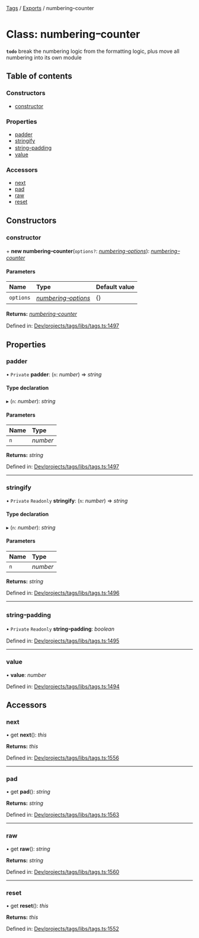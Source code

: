 [Tags](../README.md) / [Exports](../modules.md) / numberingｰcounter

# Class: numberingｰcounter

**`todo`** break the numbering logic from the formatting logic, plus move all numbering into its own module

## Table of contents

### Constructors

- [constructor](numbering_counter.md#constructor)

### Properties

- [padder](numbering_counter.md#padder)
- [stringify](numbering_counter.md#stringify)
- [stringｰpadding](numbering_counter.md#stringｰpadding)
- [value](numbering_counter.md#value)

### Accessors

- [next](numbering_counter.md#next)
- [pad](numbering_counter.md#pad)
- [raw](numbering_counter.md#raw)
- [reset](numbering_counter.md#reset)

## Constructors

### constructor

\+ **new numberingｰcounter**(`options?`: [*numberingｰoptions*](../modules.md#numberingｰoptions)): [*numberingｰcounter*](numbering_counter.md)

#### Parameters

| Name | Type | Default value |
| :------ | :------ | :------ |
| `options` | [*numberingｰoptions*](../modules.md#numberingｰoptions) | {} |

**Returns:** [*numberingｰcounter*](numbering_counter.md)

Defined in: [Dev/projects/tags/libs/tags.ts:1497](https://github.com/jr-grenoble/tags/blob/c325ede/libs/tags.ts#L1497)

## Properties

### padder

• `Private` **padder**: (`n`: *number*) => *string*

#### Type declaration

▸ (`n`: *number*): *string*

#### Parameters

| Name | Type |
| :------ | :------ |
| `n` | *number* |

**Returns:** *string*

Defined in: [Dev/projects/tags/libs/tags.ts:1497](https://github.com/jr-grenoble/tags/blob/c325ede/libs/tags.ts#L1497)

___

### stringify

• `Private` `Readonly` **stringify**: (`n`: *number*) => *string*

#### Type declaration

▸ (`n`: *number*): *string*

#### Parameters

| Name | Type |
| :------ | :------ |
| `n` | *number* |

**Returns:** *string*

Defined in: [Dev/projects/tags/libs/tags.ts:1496](https://github.com/jr-grenoble/tags/blob/c325ede/libs/tags.ts#L1496)

___

### stringｰpadding

• `Private` `Readonly` **stringｰpadding**: *boolean*

Defined in: [Dev/projects/tags/libs/tags.ts:1495](https://github.com/jr-grenoble/tags/blob/c325ede/libs/tags.ts#L1495)

___

### value

• **value**: *number*

Defined in: [Dev/projects/tags/libs/tags.ts:1494](https://github.com/jr-grenoble/tags/blob/c325ede/libs/tags.ts#L1494)

## Accessors

### next

• get **next**(): *this*

**Returns:** *this*

Defined in: [Dev/projects/tags/libs/tags.ts:1556](https://github.com/jr-grenoble/tags/blob/c325ede/libs/tags.ts#L1556)

___

### pad

• get **pad**(): *string*

**Returns:** *string*

Defined in: [Dev/projects/tags/libs/tags.ts:1563](https://github.com/jr-grenoble/tags/blob/c325ede/libs/tags.ts#L1563)

___

### raw

• get **raw**(): *string*

**Returns:** *string*

Defined in: [Dev/projects/tags/libs/tags.ts:1560](https://github.com/jr-grenoble/tags/blob/c325ede/libs/tags.ts#L1560)

___

### reset

• get **reset**(): *this*

**Returns:** *this*

Defined in: [Dev/projects/tags/libs/tags.ts:1552](https://github.com/jr-grenoble/tags/blob/c325ede/libs/tags.ts#L1552)
